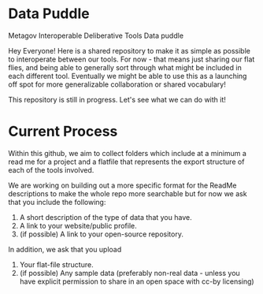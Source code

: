# Data Puddle
Metagov Interoperable Deliberative Tools Data puddle

Hey Everyone! Here is a shared repository to make it as simple as possible to interoperate between our tools. For now - that means just sharing our flat flies, and being able to generally sort through what might be included in each different tool. Eventually we might be able to use this as a launching off spot for more generalizable collaboration or shared vocabulary! 

This repository is still in progress. Let's see what we can do with it! 

# Current Process
Within this github, we aim to collect folders which include at a minimum a read me for a project and a flatfile that represents the export structure of each of the tools involved. 

We are working on building out a more specific format for the ReadMe descriptions to make the whole repo more searchable but for now we ask that you include the following: 
1. A short description of the type of data that you have. 
2. A link to your website/public profile. 
3. (if possible) A link to your open-source repository.

In addition, we ask that you upload
1. Your flat-file structure.
2. (if possible) Any sample data (preferably non-real data - unless you have explicit permission to share in an open space with cc-by licensing) 



